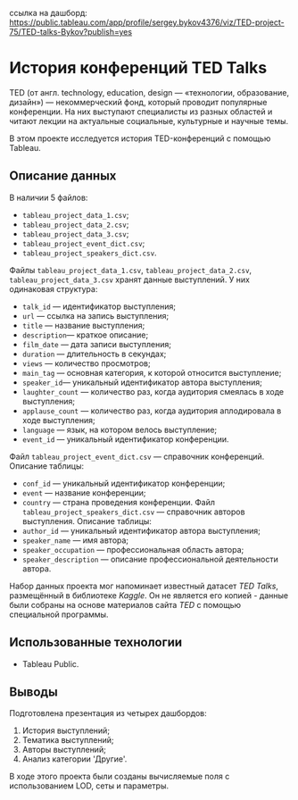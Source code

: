 ссылка на дашборд: https://public.tableau.com/app/profile/sergey.bykov4376/viz/TED-project-75/TED-talks-Bykov?publish=yes
# История конференций TED Talks

TED (от англ. technology, education, design — «технологии, образование, дизайн») — некоммерческий фонд, который проводит популярные конференции. На них выступают специалисты из разных областей и читают лекции на актуальные социальные, культурные и научные темы. 

В этом проекте исследуется история TED-конференций с помощью Tableau.


## Описание данных

В наличии 5 файлов:
- `tableau_project_data_1.csv`;
- `tableau_project_data_2.csv`; 
- `tableau_project_data_3.csv`;
- `tableau_project_event_dict.csv`;
- `tableau_project_speakers_dict.csv`.
    
Файлы `tableau_project_data_1.csv`, `tableau_project_data_2.csv`, `tableau_project_data_3.csv` хранят данные выступлений. У них одинаковая структура:
- `talk_id` — идентификатор выступления;
- `url` — ссылка на запись выступления;
- `title` — название выступления;
- `description`— краткое описание;
- `film_date` — дата записи выступления;
- `duration` — длительность в секундах;
- `views` — количество просмотров;
- `main_tag` — основная категория, к которой относится выступление;
- `speaker_id`— уникальный идентификатор автора выступления;
- `laughter_count` — количество раз, когда аудитория смеялась в ходе выступления;
- `applause_count` — количество раз, когда аудитория аплодировала в ходе выступления;
- `language` — язык, на котором велось выступление;
- `event_id` — уникальный идентификатор конференции.

Файл `tableau_project_event_dict.csv` — справочник конференций. Описание таблицы:
- `conf_id` — уникальный идентификатор конференции;
- `event` — название конференции;
- `country` — страна проведения конференции.
Файл `tableau_project_speakers_dict.csv` — справочник авторов выступления. Описание таблицы:
- `author_id` — уникальный идентификатор автора выступления;
- `speaker_name` — имя автора;
- `speaker_occupation` — профессиональная область автора;
- `speaker_description` — описание профессиональной деятельности автора.

Набор данных проекта мог напоминает известный датасет *TED Talks*, размещённый в библиотеке *Kaggle*. Он не является его копией - данные были собраны на основе материалов сайта *TED* с помощью специальной программы.

## Использованные технологии

- Tableau Public.

## Выводы

Подготовлена презентация из четырех дашбордов:
1. История выступлений;
2. Тематика выступлений;
3. Авторы выступлений;
4. Анализ категории 'Другие'.

В ходе этого проекта были созданы вычисляемые поля с использованием LOD, сеты и параметры.
